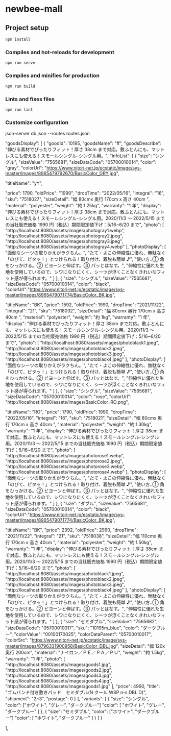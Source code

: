 # newbee-mall

## Project setup

```
npm install
```

### Compiles and hot-reloads for development

```
npm run serve
```

### Compiles and minifies for production

```
npm run build

```

### Lints and fixes files

```
npm run lint
```

### Customize configuration

json-server db.json --routes routes.json

"goodsDisplay": [
{
"goodId": 10195,
"goodsName": "ff",
"goodsDescribe": "伸びる素材でぴったりフィット！厚さ 38cm まで対応。敷ふとんにも、マットレスにも使える！スモールシングル-シングル用。",
"infoList": [
{
"size": "シングル",
"sizeValue": "7565681",
"sizeDataCode": "05700010014",
"color": "gray",
"colorUrl": "https://www.nitori-net.jp/ecstatic/image/sys-master/images/8965479792670/BasicColor_GRY.jpg",

"titleName": "yY",

"price": 1790,
"oldPrice": "1990",
"dropTime": "2022/05/16",
"integral": "16",
"sku": "7518027",
"sizeDetail": "幅 80cmx 奥行 170cm x 高さ 40cm ",
"material": "polyester",
"weight": "約 1.25kg",
"warranty": "1 年",
"display": "伸びる素材でぴったりフィット！厚さ 38cm まで対応。敷ふとんにも、マットレスにも使える！スモールシングル-シングル用。2020/11/3 ～ 2022/5/15 までの当社販売価格 1990 円（税込）期間限定値下げ：5/16~6/20 まで",
"photo": [
"http://localhost:8080/assets/images/photogray1.webp",
"http://localhost:8080/assets/images/photogray2.jpeg",
"http://localhost:8080/assets/images/photogray3.jpeg",
"http://localhost:8080/assets/images/photogray4.webp"
],
"photoDisplay": [
"面倒なシーツの取りかえがラクちん。",
"たて・よこの伸縮性に優れ、無駄なく「のびて、ピタッ！」とつけられる！取り付け、着脱も簡単 ♪",
"使い方‥① 角をひっかける。② ビヨーンと伸ばす。③ パッとはなす。",
"伸縮性に優れた生地を使用しているので、シワになりにくく、シーツが浮くことなくきれいなフィット感が得られます。"
]
},
{
"size": "シングル",
"sizeValue": "7565681",
"sizeDataCode": "05700010014",
"color": "black",
"colorUrl":"https://www.nitori-net.jp/ecstatic/image/sys-master/images/8965479071774/BasicColor_BK.jpg",

"titleName": "BK",
"price": 1592,
"oldPrice": 1990,
"dropTime": "2021/11/22",
"integral": "21",
"sku": "7518032",
"sizeDetail": "幅 80cmx 奥行 170cm x 高さ 40cm ",
"material": "polyester",
"weight": "約 1kg",
"warranty": "1 年",
"display": "伸びる素材でぴったりフィット！厚さ 38cm まで対応。敷ふとんにも、マットレスにも使える！スモールシングル-シングル用。2020/11/3 ～ 2022/5/15 までの当社販売価格 1990 円（税込）期間限定値下げ：5/16~6/20 まで",
"photo": [
"http://localhost:8080/assets/images/photoblack1.jpeg",
"http://localhost:8080/assets/images/photoblack2.jpeg",
"http://localhost:8080/assets/images/photoblack3.jpeg",
"http://localhost:8080/assets/images/photoblack4.jpeg"
],
"photoDisplay": [
"面倒なシーツの取りかえがラクちん。",
"たて・よこの伸縮性に優れ、無駄なく「のびて、ピタッ！」とつけられる！取り付け、着脱も簡単 ♪",
"使い方‥① 角をひっかける。② ビヨーンと伸ばす。③ パッとはなす。",
"伸縮性に優れた生地を使用しているので、シワになりにくく、シーツが浮くことなくきれいなフィット感が得られます。"
]
},
{
"size": "シングル",
"sizeValue": "7565681",
"sizeDataCode": "05700010014",
"color": "rose",
"colorUrl": "http://localhost:8080/assets/images/BasicColor_RO.png",

"titleName": "RO",
"price": 1790,
"oldPrice": 1990,
"dropTime": "2022/05/16",
"integral": "16",
"sku": "7518021",
"sizeDetail": "幅 80cmx 奥行 170cm x 高さ 40cm ",
"material": "polyester",
"weight": "約 1.30kg",
"warranty": "1 年",
"display": "伸びる素材でぴったりフィット！厚さ 38cm まで対応。敷ふとんにも、マットレスにも使える！スモールシングル-シングル用。2020/11/3 ～ 2022/5/15 までの当社販売価格 1990 円（税込）期間限定値下げ：5/16~6/20 まで",
"photo": [
"http://localhost:8080/assets/images/photorose1.webp",
"http://localhost:8080/assets/images/photorose2.jpeg",
"http://localhost:8080/assets/images/photorose3.webp",
"http://localhost:8080/assets/images/photorose4.webp"
],
"photoDisplay": [
"面倒なシーツの取りかえがラクちん。",
"たて・よこの伸縮性に優れ、無駄なく「のびて、ピタッ！」とつけられる！取り付け、着脱も簡単 ♪",
"使い方‥① 角をひっかける。② ビヨーンと伸ばす。③ パッとはなす。",
"伸縮性に優れた生地を使用しているので、シワになりにくく、シーツが浮くことなくきれいなフィット感が得られます。"
]
},
{
"size": "ダブル",
"sizeValue": "7565681",
"sizeDataCode": "05700010014",
"color": "black",
"colorUrl":"https://www.nitori-net.jp/ecstatic/image/sys-master/images/8965479071774/BasicColor_BK.jpg",

"titleName": "BK",
"price": 2392,
"oldPrice": 2990,
"dropTime": "2021/11/22",
"integral": "21",
"sku": "7518038",
"sizeDetail": "幅 110cmx 奥行 170cm x 高さ 40cm ",
"material": "polyester",
"weight": "約 1.50kg",
"warranty": "1 年",
"display": "伸びる素材でぴったりフィット！厚さ 38cm まで対応。敷ふとんにも、マットレスにも使える！スモールシングル-シングル用。2020/11/3 ～ 2022/5/15 までの当社販売価格 1990 円（税込）期間限定値下げ：5/16~6/20 まで",
"photo": [
"http://localhost:8080/assets/images/photoblack1.jpeg",
"http://localhost:8080/assets/images/photoblack2.jpeg",
"http://localhost:8080/assets/images/photoblack3.jpeg",
"http://localhost:8080/assets/images/photoblack4.jpeg"
],
"photoDisplay": [
"面倒なシーツの取りかえがラクちん。",
"たて・よこの伸縮性に優れ、無駄なく「のびて、ピタッ！」とつけられる！取り付け、着脱も簡単 ♪",
"使い方‥① 角をひっかける。② ビヨーンと伸ばす。③ パッとはなす。",
"伸縮性に優れた生地を使用しているので、シワになりにくく、シーツが浮くことなくきれいなフィット感が得られます。"
]
},
{
"size": "セミダブル",
"sizeValue": "7565682",
"sizeDataCode": "05700010017",
"sku": "10195m_blue",
"color": "ダークブルー",
"colorValue": "00100170025",
"colorDataParent": "05700010017",
"colorSrc": "https://www.nitori-net.jp/ecstatic/image/sys-master/images/8796331900958/BasicColor_DBL.jpg",
"sizeDetail": "幅 120x 奥行 200cm",
"material": "ナイロン／ＰＥ／ＰＡ／ＰＵ",
"weight": "約 1.5kg",
"warranty": "1 年",
"photo": [
"http://localhost:8080/assets/images/goods1.jpg",
"http://localhost:8080/assets/images/goods2.jpg",
"http://localhost:8080/assets/images/goods3.jpg",
"http://localhost:8080/assets/images/goods4.jpg",
"http://localhost:8080/assets/images/goods1.jpg"
],
"price": 4990,
"title": "ゴムバンド付き敷きパッド　セミダブル(N クール WSP n-s DBL D)",
"shipment": "2~3",
"postage": 0
}
],
"variants": [
{
"size": "シングル",
"color": ["ホワイト", "グレー", "ダークブルー"]
"color": [
"ホワイト",
"グレー",
"ダークブルー"
]
},
{
"size": "セミダブル",
"color": ["ホワイト", "ダークブルー"]
"color": [
"ホワイト",
"ダークブルー"
]
}
]
}

],
